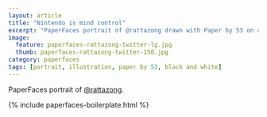 ```yaml
---
layout: article
title: "Nintendo is mind control"
excerpt: "PaperFaces portrait of @rattazong drawn with Paper by 53 on an iPad."
image: 
  feature: paperfaces-rattazong-twitter-lg.jpg
  thumb: paperfaces-rattazong-twitter-150.jpg
category: paperfaces
tags: [portrait, illustration, paper by 53, black and white]
---
```


PaperFaces portrait of [@rattazong](http://twitter.com/rattazong).

{% include paperfaces-boilerplate.html %}